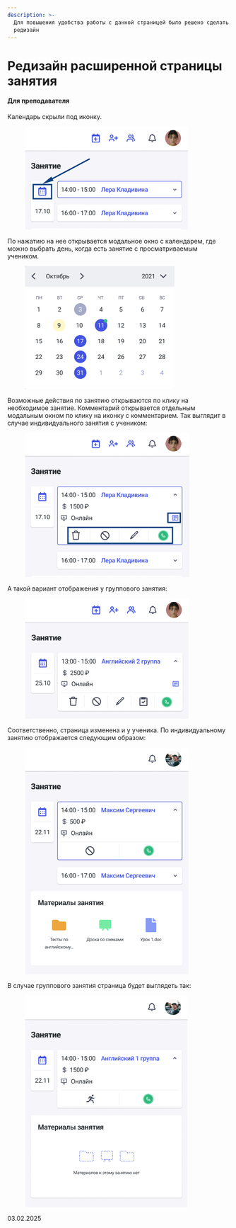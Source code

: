 ```yaml
---
description: >-
  Для повышения удобства работы с данной страницей было решено сделать ее
  редизайн
---
```


# Редизайн расширенной страницы занятия

#### Для преподавателя

Календарь скрыли под иконку.

<figure><img src="../../.gitbook/assets/image (127).png" alt=""><figcaption></figcaption></figure>

По нажатию на нее открывается модальное окно с календарем, где можно выбрать день, когда есть занятие с просматриваемым учеником.

<figure><img src="../../.gitbook/assets/image (128).png" alt=""><figcaption></figcaption></figure>

Возможные действия по занятию открываются по клику на необходимое занятие. Комментарий открывается отдельным модальным окном по клику на иконку с комментарием. Так выглядит в случае индивидуального занятия с учеником:

<figure><img src="../../.gitbook/assets/image (129).png" alt=""><figcaption></figcaption></figure>

А такой вариант отображения у группового занятия:

<figure><img src="../../.gitbook/assets/image (130).png" alt=""><figcaption></figcaption></figure>

Соответственно, страница изменена и у ученика. По индивидуальному занятию отображается следующим образом:&#x20;

<figure><img src="../../.gitbook/assets/image (131).png" alt=""><figcaption></figcaption></figure>

В случае группового занятия страница будет выглядеть так:

<figure><img src="../../.gitbook/assets/image (132).png" alt=""><figcaption></figcaption></figure>

03.02.2025
